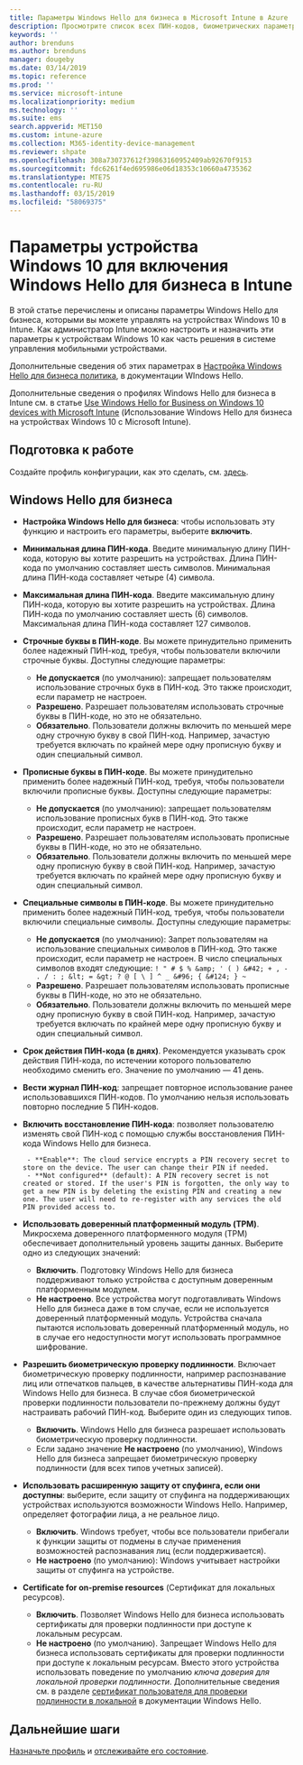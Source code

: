 ```yaml
---
title: Параметры Windows Hello для бизнеса в Microsoft Intune в Azure | Документация Майкрософт
description: Просмотрите список всех ПИН-кодов, биометрических параметров и параметров защиты от спуфинга в профиле Защиты идентификации для использования и настройки Windows Hello для бизнеса на устройствах Windows 10 в Microsoft Intune.
keywords: ''
author: brenduns
ms.author: brenduns
manager: dougeby
ms.date: 03/14/2019
ms.topic: reference
ms.prod: ''
ms.service: microsoft-intune
ms.localizationpriority: medium
ms.technology: ''
ms.suite: ems
search.appverid: MET150
ms.custom: intune-azure
ms.collection: M365-identity-device-management
ms.reviewer: shpate
ms.openlocfilehash: 308a730737612f39863160952409ab92670f9153
ms.sourcegitcommit: fdc6261f4ed695986e06d18353c10660a4735362
ms.translationtype: MTE75
ms.contentlocale: ru-RU
ms.lasthandoff: 03/15/2019
ms.locfileid: "58069375"
---
```

# <a name="windows-10-device-settings-to-enable-windows-hello-for-business-in-intune"></a>Параметры устройства Windows 10 для включения Windows Hello для бизнеса в Intune

В этой статье перечислены и описаны параметры Windows Hello для бизнеса, которыми вы можете управлять на устройствах Windows 10 в Intune. Как администратор Intune можно настроить и назначить эти параметры к устройствам Windows 10 как часть решения в системе управления мобильными устройствами. 

Дополнительные сведения об этих параметрах в [Настройка Windows Hello для бизнеса политика](https://docs.microsoft.com/windows/security/identity-protection/hello-for-business/hello-cert-trust-policy-settings), в документации WIndows Hello.


Дополнительные сведения о профилях Windows Hello для бизнеса в Intune см. в статье [Use Windows Hello for Business on Windows 10 devices with Microsoft Intune](identity-protection-configure.md) (Использование Windows Hello для бизнеса на устройствах Windows 10 с Microsoft Intune).

## <a name="before-you-begin"></a>Подготовка к работе

Создайте профиль конфигурации, как это сделать, см. [здесь](identity-protection-configure.md#create-the-device-profile).

## <a name="windows-hello-for-business"></a>Windows Hello для бизнеса

- **Настройка Windows Hello для бизнеса**: чтобы использовать эту функцию и настроить его параметры, выберите **включить**.
- **Минимальная длина ПИН-кода**. Введите минимальную длину ПИН-кода, которую вы хотите разрешить на устройствах. Длина ПИН-кода по умолчанию составляет шесть символов. Минимальная длина ПИН-кода составляет четыре (4) символа.
- **Максимальная длина ПИН-кода**. Введите максимальную длину ПИН-кода, которую вы хотите разрешить на устройствах. Длина ПИН-кода по умолчанию составляет шесть (6) символов. Максимальная длина ПИН-кода составляет 127 символов.  
- **Строчные буквы в ПИН-коде**. Вы можете принудительно применить более надежный ПИН-код, требуя, чтобы пользователи включили строчные буквы. Доступны следующие параметры:

  - **Не допускается** (по умолчанию): запрещает пользователям использование строчных букв в ПИН-код. Это также происходит, если параметр не настроен.
  - **Разрешено**. Разрешает пользователям использовать строчные буквы в ПИН-коде, но это не обязательно.
  - **Обязательно**. Пользователи должны включить по меньшей мере одну строчную букву в свой ПИН-код. Например, зачастую требуется включать по крайней мере одну прописную букву и один специальный символ.

- **Прописные буквы в ПИН-коде**. Вы можете принудительно применить более надежный ПИН-код, требуя, чтобы пользователи включили прописные буквы. Доступны следующие параметры:

  - **Не допускается** (по умолчанию): запрещает пользователям использование прописных букв в ПИН-код. Это также происходит, если параметр не настроен.
  - **Разрешено**. Разрешает пользователям использовать прописные буквы в ПИН-коде, но это не обязательно.
  - **Обязательно**. Пользователи должны включить по меньшей мере одну прописную букву в свой ПИН-код. Например, зачастую требуется включать по крайней мере одну прописную букву и один специальный символ.

- **Специальные символы в ПИН-коде**. Вы можете принудительно применить более надежный ПИН-код, требуя, чтобы пользователи включили специальные символы. Доступны следующие параметры:

  - **Не допускается** (по умолчанию): Запрет пользователям на использование специальных символов в ПИН-код. Это также происходит, если параметр не настроен.
    В число специальных символов входят следующие: `! " # $ % &amp; ' ( ) &#42; + , - . / : ; &lt; = &gt; ? @ [ \ ] ^ _ &#96; { &#124; } ~`
  - **Разрешено**. Разрешает пользователям использовать прописные буквы в ПИН-коде, но это не обязательно.
  - **Обязательно**. Пользователи должны включить по меньшей мере одну прописную букву в свой ПИН-код. Например, зачастую требуется включать по крайней мере одну прописную букву и один специальный символ.

- **Срок действия ПИН-кода (в днях)**. Рекомендуется указывать срок действия ПИН-кода, по истечении которого пользователю необходимо сменить его. Значение по умолчанию — 41 день.

- **Вести журнал ПИН-код**: запрещает повторное использование ранее использовавшихся ПИН-кодов. По умолчанию нельзя использовать повторно последние 5 ПИН-кодов.  
- **Включить восстановление ПИН-кода**: позволяет пользователю изменять свой ПИН-код с помощью службы восстановления ПИН-кода Windows Hello для бизнеса.

       - **Enable**: The cloud service encrypts a PIN recovery secret to store on the device. The user can change their PIN if needed.  
       - **Not configured** (default): A PIN recovery secret is not created or stored. If the user's PIN is forgotten, the only way to get a new PIN is by deleting the existing PIN and creating a new one. The user will need to re-register with any services the old PIN provided access to.  

- **Использовать доверенный платформенный модуль (TPM)**. Микросхема доверенного платформенного модуля (TPM) обеспечивает дополнительный уровень защиты данных. Выберите одно из следующих значений:  
  - **Включить**. Подготовку Windows Hello для бизнеса поддерживают только устройства с доступным доверенным платформенным модулем.
  - **Не настроено**. Все устройства могут подготавливать Windows Hello для бизнеса даже в том случае, если не используется доверенный платформенный модуль. Устройства сначала пытаются использовать доверенный платформенный модуль, но в случае его недоступности могут использовать программное шифрование.  

- **Разрешить биометрическую проверку подлинности**. Включает биометрическую проверку подлинности, например распознавание лиц или отпечатков пальцев, в качестве альтернативы ПИН-кода для Windows Hello для бизнеса. В случае сбоя биометрической проверки подлинности пользователи по-прежнему должны будут настраивать рабочий ПИН-код. Выберите один из следующих типов.

  - **Включить**. Windows Hello для бизнеса разрешает использовать биометрическую проверку подлинности.
  - Если задано значение **Не настроено** (по умолчанию), Windows Hello для бизнеса запрещает биометрическую проверку подлинности (для всех типов учетных записей).

- **Использовать расширенную защиту от спуфинга, если они доступны**: выберите, если защиту от спуфинга на поддерживающих устройствах используются возможности Windows Hello. Например, определяет фотографии лица, а не реальное лицо.

  - **Включить**. Windows требует, чтобы все пользователи прибегали к функции защиты от подмены в случае применения возможностей распознавания лиц (если поддерживается).  
  - **Не настроено** (по умолчанию): Windows учитывает настройки защиты от спуфинга на устройстве.

- **Certificate for on-premise resources** (Сертификат для локальных ресурсов). 

  - **Включить**. Позволяет Windows Hello для бизнеса использовать сертификаты для проверки подлинности при доступе к локальным ресурсам.
  - **Не настроено** (по умолчанию). Запрещает Windows Hello для бизнеса использовать сертификаты для проверки подлинности при доступе к локальным ресурсам. Вместо этого устройства использовать поведение по умолчанию *ключа доверия для локальной проверки подлинности*. Дополнительные сведения см. в разделе [сертификат пользователя для проверки подлинности в локальной](https://docs.microsoft.com/windows/security/identity-protection/hello-for-business/hello-cert-trust-policy-settings#use-certificate-for-on-premises-authentication) в документации Windows Hello.  
## <a name="next-steps"></a>Дальнейшие шаги

[Назначьте профиль](device-profile-assign.md) и [отслеживайте его состояние](device-profile-monitor.md).
